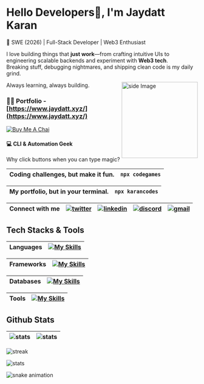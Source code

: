 

# Hello Developers👋, I'm Jaydatt Karan

🚀 SWE (2026) | Full-Stack Developer | Web3 Enthusiast

I love building things that **just work**—from crafting intuitive UIs to engineering scalable backends and experiment with **Web3 tech**.  
Breaking stuff, debugging nightmares, and shipping clean code is my daily grind.


<img src="https://github.com/sciencepal/sciencepal/blob/master/assets/life_balance.gif" alt="side Image" align="right" width="200" height="auto" />

Always learning, always building.

### 👨‍💻 Portfolio - [https://www.jaydatt.xyz/](https://www.jaydatt.xyz/)

[![Buy Me A Chai](https://buymeachai.ankushminda.com/assets/images/buymeachai-button.png)](https://buymeachai.ankushminda.com/jaydatt)

#### 💻 CLI & Automation Geek
Why click buttons when you can type magic?

| Coding challenges, but make it fun. | ` npx codegames ` |
| ------------- | ------------- | 

| My portfolio, but in your terminal. | ` npx karancodes ` |
| ------------- | ------------- | 


| Connect with me | [![twitter](https://skillicons.dev/icons?i=twitter)](https://twitter.com/jaydattkaran) | [![linkedin](https://skillicons.dev/icons?i=linkedin)](https://www.linkedin.com/in/jaydattkaran/) | [![discord](https://skillicons.dev/icons?i=discord)](https://discord.com/users/karan.xyz) | [![gmail](https://skillicons.dev/icons?i=gmail)](mailto:karanjaydatt03@gmail.com) |
| ------------- | ------------- | ------------- | ------------- | ------------- |

## Tech Stacks & Tools

| Languages | [![My Skills](https://skillicons.dev/icons?i=c,cpp,html,css,tailwindcss,js,ts)](https://skillicons.dev) | 
| ------------- | ------------- |

| Frameworks | [![My Skills](https://skillicons.dev/icons?i=react,nextjs,threejs,express,vite)](https://skillicons.dev) | 
| ------------- | ------------- |

| Databases | [![My Skills](https://skillicons.dev/icons?i=mongodb,postgres,appwrite)](https://skillicons.dev) | 
| ------------- | ------------- |

| Tools | [![My Skills](https://skillicons.dev/icons?i=postman,git,aws,figma,bash,gcp,linux,ubuntu)](https://skillicons.dev)  | 
| ------------- | ------------- |


## Github Stats

| ![stats](https://github-readme-stats.vercel.app/api?username=karancodebase&show_icons=true&theme=gotham&hide_border=true) | ![stats](https://github-readme-stats.vercel.app/api/top-langs/?username=anuraghazra&layout=compact&theme=gotham&hide_border=true) |
| ------------- | ------------- |

![streak](https://github-readme-streak-stats-trinibs-projects.vercel.app/?user=karancodebase&theme=gotham)

![stats](https://github-readme-activity-graph.vercel.app/graph?username=karancodebase&radius=16&theme=react&area=true&order=5)


![snake animation](https://raw.githubusercontent.com/karancodebase/jaydattkaran/output/snake.svg)
